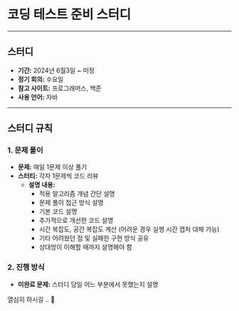 # 코딩 테스트 준비 스터디

---

## 스터디 
- **기간:** 2024년 6월3일 ~ 미정
- **정기 회의:** 수요일 
- **참고 사이트:** 프로그래머스, 백준
- **사용 언어:** 자바 

---

## 스터디 규칙

### 1. 문제 풀이
- **문제:** 매일 1문제 이상 풀기 
- **스터티:** 각자 1문제씩 코드 리뷰  
  - **설명 내용:**
    - 적용 알고리즘 개념 간단 설명
    - 문제 풀이 접근 방식 설명
    - 기본 코드 설명
    - 추가적으로 개선한 코드 설명
    - 시간 복잡도, 공간 복잡도 계산 (어려운 경우 실행 시간 캡처 대체 가능)
    - 기타 어려웠던 점 및 실패한 구현 방식 공유
    - 상대방이 이해할 때까지 설명해야 함

### 2. 진행 방식
- **미완료 문제:** 스터디 당일 어느 부분에서 못했는지 설명


 열심히 하시길 .. 💪
